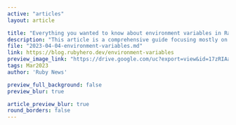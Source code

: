 ```yaml
---
active: "articles"
layout: article

title: "Everything you wanted to know about environment variables in Rails"
description: "This article is a comprehensive guide focusing mostly on good practices, advanced techniques, and custom configuration options."
file: "2023-04-04-environment-variables.md"
link: https://blog.rubyhero.dev/environment-variables 
preview_image_link: "https://drive.google.com/uc?export=view&id=17zRIAaMuaXL-jU1VCkyzd3tqR7_bD8XP"
tags: Mar2023
author: 'Ruby News'

preview_full_background: false
preview_blur: true

article_preview_blur: true
round_borders: false
---
```

